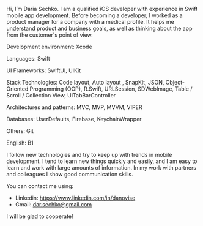Hi, I’m Daria Sechko. I am a qualified iOS developer with experience in Swift mobile app development. Before becoming a developer, I worked as a product manager for a company with a medical profile. It helps me understand product and business goals, as well as thinking about the app from the customer's point of view. 

Development environment: Xcode

Languages: Swift

UI Frameworks: SwiftUI, UIKit

Stack Technologies: Code layout, Auto layout , SnapKit, JSON, Object-Oriented Programming (OOP), R.Swift, URLSession, SDWebImage, Table / Scroll / Collection View, UITabBarController

Architectures and patterns: MVC, MVP, MVVM, VIPER

Databases: UserDefaults, Firebase, KeychainWrapper

Others: Git

English: B1 

I follow new technologies and try to keep up with trends in mobile development. I tend to learn new things quickly and easily, and I am easy to learn and work with large amounts of information. In my work with partners and colleagues I show good communication skills.

You can contact me using:
- Linkedin: https://www.linkedin.com/in/danovise
- Gmail: dar.sechko@gmail.com

I will be glad to cooperate!
